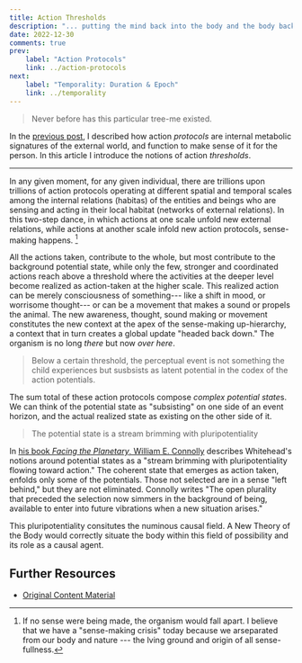```yaml
---
title: Action Thresholds
description: "... putting the mind back into the body and the body back into nature"
date: 2022-12-30
comments: true
prev:
    label: "Action Protocols"
    link: ../action-protocols
next:
    label: "Temporality: Duration & Epoch"
    link: ../temporality
---
```



> Never before has this particular tree-me existed.

In the [previous post](new-theory-of-the-body/action-protocols), I described how action *protocols* are internal metabolic signatures of the external world, and function to make sense of it for the person. In this article I introduce the notions of action *thresholds*.

* * * * *

In any given moment, for any given individual, there are trillions upon trillions of action protocols operating at different spatial and temporal scales among the internal relations (habitas) of the entities and beings who are sensing and acting in their local habitat (networks of external relations). In this two-step dance, in which actions at one scale unfold new external relations, while actions at another scale infold new action protocols, sense-making happens. [^1]

All the actions taken, contribute to the whole, but most contribute to the background potential state, while only the few, stronger and coordinated actions reach above a threshold where the activities at the deeper level become realized as action-taken at the higher scale. This realized action can be merely consciousness of something--- like a shift in mood, or worrisome thought--- or can be a movement that makes a sound or propels the animal. The new awareness, thought, sound making or movement constitutes the new context at the apex of the sense-making up-hierarchy, a context that in turn creates a global update "headed back down." The organism is no long *there* but now *over here*.

> Below a certain threshold, the perceptual event is not something the child experiences but susbsists as latent potential in the codex of the action potentials.

The sum total of these action protocols compose *complex potential state*s. We can think of the potential state as "subsisting" on one side of an event horizon, and the actual realized state as existing on the other side of it.

> The potential state is a stream brimming with pluripotentiality

In [his book ](https://www.dukeupress.edu/facing-the-planetary)*[Facing the Planetary](https://www.dukeupress.edu/facing-the-planetary)*[, William E. Connolly](https://www.dukeupress.edu/facing-the-planetary) describes Whitehead's notions around potential states as a "stream brimming with pluripotentiality flowing toward action." The coherent state that emerges as action taken, enfolds only some of the potentials. Those not selected are in a sense "left behind," but they are not eliminated. Connolly writes "The open plurality that preceded the selection now simmers in the background of being, available to enter into future vibrations when a new situation arises."

This pluripotentiality consitutes the numinous causal field. A New Theory of the Body would correctly situate the body within this field of possibility and its role as a causal agent.

## Further Resources

- [Original Content Material](https://bonnittaroy.substack.com/p/a-new-theory-of-the-body-action-thresholds)

[^1]: If no sense were being made, the organism would fall apart. I believe that we have a "sense-making crisis" today because we arseparated from our body and nature --- the lving ground and origin of all sense-fullness.


